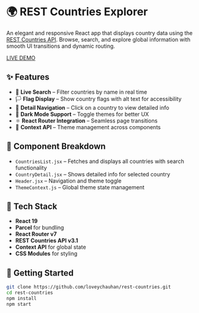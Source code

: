 # 🌍 REST Countries Explorer

An elegant and responsive React app that displays country data using the [REST Countries API](https://restcountries.com/). Browse, search, and explore global information with smooth UI transitions and dynamic routing.


[LIVE DEMO](restcountriesite.netlify.app)

## ✨ Features

- 🔎 **Live Search** – Filter countries by name in real time  
- 🏳️ **Flag Display** – Show country flags with alt text for accessibility  
- 📍 **Detail Navigation** – Click on a country to view detailed info  
- 🌙 **Dark Mode Support** – Toggle themes for better UX  
- ⚛️ **React Router Integration** – Seamless page transitions  
- 🧠 **Context API** – Theme management across components

## 🧩 Component Breakdown

- `CountriesList.jsx` – Fetches and displays all countries with search functionality  
- `CountryDetail.jsx` – Shows detailed info for selected country  
- `Header.jsx` – Navigation and theme toggle  
- `ThemeContext.js` – Global theme state management

## 🔧 Tech Stack

- **React 19**  
- **Parcel** for bundling  
- **React Router v7**  
- **REST Countries API v3.1**  
- **Context API** for global state  
- **CSS Modules** for styling

## 🚀 Getting Started

```bash
git clone https://github.com/loveychauhan/rest-countries.git
cd rest-countries
npm install
npm start

